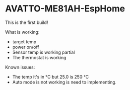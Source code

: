 # AVATTO-ME81AH-EspHome
This is the first build!


What is working:
- target temp
- power on/off
- Sensor temp is working partial
- The thermostat is working

Known issues:
- The temp it's in °C but 25.0 is 250 °C
- Auto mode is not working is need to implementing.
